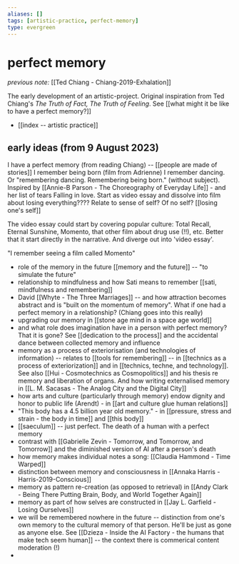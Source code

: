 ```yaml
---
aliases: []
tags: [artistic-practice, perfect-memory]
type: evergreen
---
```


# perfect memory

_previous note:_ [[Ted Chiang - Chiang-2019-Exhalation]]

The early development of an artistic-project.  Original inspiration from Ted Chiang's _The Truth of Fact, The Truth of Feeling_. See [[what might it be like to have a perfect memory?]]

- [[index -- artistic practice]]

## early ideas (from 9 August 2023)

I have a perfect memory (from reading Chiang) -- [[people are made of stories]]
I remember being born (film from Adrienne)
I remember dancing. Or "remembering dancing. Remembering being born." (without subject). Inspired by [[Annie-B Parson - The Choreography of Everyday Life]] - and her list of tears
Falling in love. 
Start as video essay and dissolve into film about losing everything????
Relate to sense of self? Of no self? [[losing one's self]]


The video essay could start by covering popular culture: Total Recall, Eternal Sunshine, Momento, that other film about drug use (!!), etc. Better that it start directly in the narrative. And diverge out into 'video essay'. 

"I remember seeing a film called Momento"

- role of the memory in the future [[memory and the future]] -- "to simulate the future"
- relationship to mindfulness and how Sati means to remember [[sati, mindfulness and remembering]]
- David [[Whyte - The Three Marriages]] -- and how attraction becomes abstract and is "built on the momentum of memory". What if one had a perfect memory in a relationship? (Chiang goes into this really)
- upgrading our memory in [[stone age mind in a space age world]]
- and what role does imagination have in a person with perfect memory? That it is gone? See [[dedication to the process]] and the accidental dance between collected memory and influence
- memory as a process of exteriorisation (and technologies of information) -- relates to [[tools for remembering]] -- in [[technics as a process of exteriorization]] and in [[technics, techne, and technology]]. See also [[Hui - Cosmotechnics as Cosmopolitics]] and his thesis re memory and liberation of organs. And how writing externalised memory in [[L. M. Sacasas - The Analog City and the Digital City]]
- how arts and culture (particularly through memory) endow dignity and honor to public life (Arendt) - in [[art and culture glue human relations]]
- "This body has a 4.5 billion year old memory." - in [[pressure, stress and strain - the body in time]] and [[this body]]
- [[saeculum]] -- just perfect. The death of a human with a perfect memory
- contrast with [[Gabrielle Zevin - Tomorrow, and Tomorrow, and Tomorrow]] and the diminished version of AI after a person's death
- how memory makes individual notes a song: [[Claudia Hammond - Time Warped]]
- distinction between memory and consciousness in [[Annaka Harris - Harris-2019-Conscious]]
- memory as pattern re-creation (as opposed to retrieval) in [[Andy Clark - Being There Putting Brain, Body, and World Together Again]]
- memory as part of how selves are constructed in [[Jay L. Garfield - Losing Ourselves]]
- we will be remembered nowhere in the future -- distinction from one's own memory to the cultural memory of that person. He'll be just as gone as anyone else. See [[Dzieza - Inside the AI Factory - the humans that make tech seem human]] -- the context there is commerical content moderation (!)
- 

